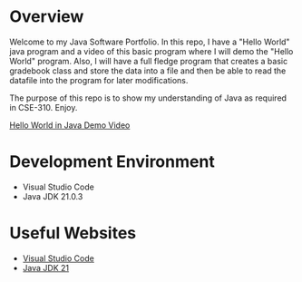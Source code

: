 # Overview

Welcome to my Java Software Portfolio. In this repo, I have a "Hello World" java program and a video of this basic program where I will demo the "Hello World" program. Also, I will have a full fledge program that creates a basic gradebook class and store the data into a file and then be able to read the datafile into the program for later modifications.

The purpose of this repo is to show my understanding of Java as required in CSE-310. Enjoy.


[Hello World in Java Demo Video](https://www.youtube.com/watch?v=YL4ix-Y9LLY)

# Development Environment

* Visual Studio Code
* Java JDK 21.0.3

# Useful Websites

* [Visual Studio Code](https://code.visualstudio.com/download)
* [Java JDK 21](https://www.oracle.com/java/technologies/downloads/#java21)